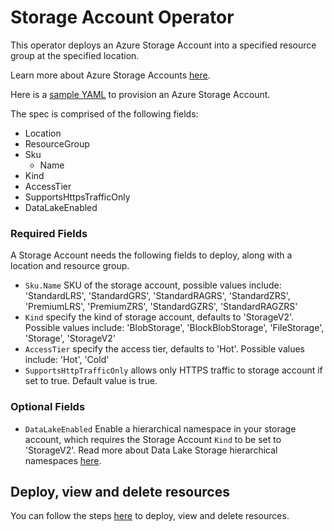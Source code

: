 # Storage Account Operator

This operator deploys an Azure Storage Account into a specified resource group at the specified location.

Learn more about Azure Storage Accounts [here](https://docs.microsoft.com/en-us/azure/storage/common/storage-account-overview).

Here is a [sample YAML](/config/samples/azure_v1alpha1_storageaccount.yaml) to provision an Azure Storage Account.

The spec is comprised of the following fields:

* Location
* ResourceGroup
* Sku
    * Name
* Kind
* AccessTier
* SupportsHttpsTrafficOnly
* DataLakeEnabled

### Required Fields

A Storage Account needs the following fields to deploy, along with a location and resource group.

* `Sku.Name` SKU of the storage account, possible values include: 'StandardLRS', 'StandardGRS', 'StandardRAGRS', 'StandardZRS', 'PremiumLRS', 'PremiumZRS', 'StandardGZRS', 'StandardRAGZRS'
* `Kind` specify the kind of storage account, defaults to 'StorageV2'. Possible values include: 'BlobStorage', 'BlockBlobStorage', 'FileStorage', 'Storage', 'StorageV2'
* `AccessTier` specify the access tier, defaults to 'Hot'. Possible values include: 'Hot', 'Cold'
* `SupportsHttpTrafficOnly` allows only HTTPS traffic to storage account if set to true. Default value is true.

### Optional Fields

* `DataLakeEnabled` Enable a hierarchical namespace in your storage account, which requires the Storage Account `Kind` to be set to 'StorageV2'. Read more about Data Lake Storage hierarchical namespaces [here](https://docs.microsoft.com/en-us/azure/storage/blobs/data-lake-storage-namespace).

## Deploy, view and delete resources

You can follow the steps [here](/docs/customresource.md) to deploy, view and delete resources.